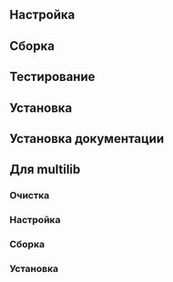 <pkg :name="'expat'" instsize showsbu2></pkg>

## Настройка
<package-script :package="'expat'" :type="'configure'"></package-script>

## Сборка
<package-script :package="'expat'" :type="'build'"></package-script>
## Тестирование
<package-script :package="'expat'" :type="'test'"></package-script>

## Установка
<package-script :package="'expat'" :type="'install'"></package-script>

## Установка документации
<package-script :package="'expat'" :type="'install-doc'"></package-script>

## Для multilib
### Очистка
<package-script :package="'expat'" :type="'multi_prepare'"></package-script>

### Настройка
<package-script :package="'expat'" :type="'multi_configure'"></package-script>

### Сборка 
<package-script :package="'expat'" :type="'multi_build'"></package-script>
### Установка
<package-script :package="'expat'" :type="'multi_install'"></package-script>

<script>
	new Vue({ el: '#main' })
</script> 
